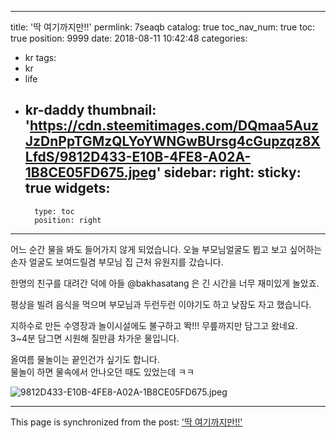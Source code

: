 
---
title: '딱 여기까지만!!'
permlink: 7seaqb
catalog: true
toc_nav_num: true
toc: true
position: 9999
date: 2018-08-11 10:42:48
categories:
- kr
tags:
- kr
- life
- kr-daddy
thumbnail: 'https://cdn.steemitimages.com/DQmaa5AuzJzDnPpTGMzQLYoYWNGwBUrsg4cGupzqz8XLfdS/9812D433-E10B-4FE8-A02A-1B8CE05FD675.jpeg'
sidebar:
    right:
        sticky: true
widgets:
    -
        type: toc
        position: right
---


어느 순간 물을 봐도 들어가지 않게 되었습니다. 
오늘 부모님얼굴도 뵙고 
보고 싶어하는 손자 얼굴도 보여드릴겸
부모님 집 근처 유원지를 갔습니다. 

한명의 친구를 대려간 덕에 아들 @bakhasatang 은 
긴 시간을 너무 재미있게 놀았죠. 

평상을 빌려 음식을 먹으며 
부모님과 두런두런 이야기도 하고
낮잠도 자고 했습니다.  

지하수로 만든 수영장과 놀이시설에도 
불구하고 똭!!! 무릎까지만 담그고 왔네요.  
3~4분 담그면 시원해 질만큼 차가운 물입니다. 

올여름 물놀이는 끝인건가 싶기도 합니다.  
물놀이 하면 물속에서 안나오던 때도 있었는데 ㅋㅋ


![9812D433-E10B-4FE8-A02A-1B8CE05FD675.jpeg](https://cdn.steemitimages.com/DQmaa5AuzJzDnPpTGMzQLYoYWNGwBUrsg4cGupzqz8XLfdS/9812D433-E10B-4FE8-A02A-1B8CE05FD675.jpeg)

- - -

This page is synchronized from the post: ['딱 여기까지만!!'](https://steemit.com/@kingbit/7seaqb)
